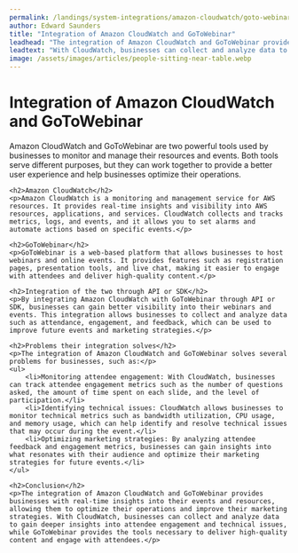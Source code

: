 ```yaml
---
permalink: /landings/system-integrations/amazon-cloudwatch/goto-webinar
author: Edward Saunders
title: "Integration of Amazon CloudWatch and GoToWebinar"
leadhead: "The integration of Amazon CloudWatch and GoToWebinar provides businesses with real-time insights into their events and resources, allowing them to optimize their operations and improve their marketing strategies"
leadtext: "With CloudWatch, businesses can collect and analyze data to gain deeper insights into attendee engagement and technical issues, while GoToWebinar provides the tools necessary to deliver high-quality content and engage with attendees."
image: /assets/images/articles/people-sitting-near-table.webp
---
```

<div class="arttext">	<h1>Integration of Amazon CloudWatch and GoToWebinar</h1>
	<p>Amazon CloudWatch and GoToWebinar are two powerful tools used by businesses to monitor and manage their resources and events. Both tools serve different purposes, but they can work together to provide a better user experience and help businesses optimize their operations.</p>

	<h2>Amazon CloudWatch</h2>
	<p>Amazon CloudWatch is a monitoring and management service for AWS resources. It provides real-time insights and visibility into AWS resources, applications, and services. CloudWatch collects and tracks metrics, logs, and events, and it allows you to set alarms and automate actions based on specific events.</p>

	<h2>GoToWebinar</h2>
	<p>GoToWebinar is a web-based platform that allows businesses to host webinars and online events. It provides features such as registration pages, presentation tools, and live chat, making it easier to engage with attendees and deliver high-quality content.</p>

	<h2>Integration of the two through API or SDK</h2>
	<p>By integrating Amazon CloudWatch with GoToWebinar through API or SDK, businesses can gain better visibility into their webinars and events. This integration allows businesses to collect and analyze data such as attendance, engagement, and feedback, which can be used to improve future events and marketing strategies.</p>

	<h2>Problems their integration solves</h2>
	<p>The integration of Amazon CloudWatch and GoToWebinar solves several problems for businesses, such as:</p>
	<ul>
		<li>Monitoring attendee engagement: With CloudWatch, businesses can track attendee engagement metrics such as the number of questions asked, the amount of time spent on each slide, and the level of participation.</li>
		<li>Identifying technical issues: CloudWatch allows businesses to monitor technical metrics such as bandwidth utilization, CPU usage, and memory usage, which can help identify and resolve technical issues that may occur during the event.</li>
		<li>Optimizing marketing strategies: By analyzing attendee feedback and engagement metrics, businesses can gain insights into what resonates with their audience and optimize their marketing strategies for future events.</li>
	</ul>

	<h2>Conclusion</h2>
	<p>The integration of Amazon CloudWatch and GoToWebinar provides businesses with real-time insights into their events and resources, allowing them to optimize their operations and improve their marketing strategies. With CloudWatch, businesses can collect and analyze data to gain deeper insights into attendee engagement and technical issues, while GoToWebinar provides the tools necessary to deliver high-quality content and engage with attendees.</p>
</div>